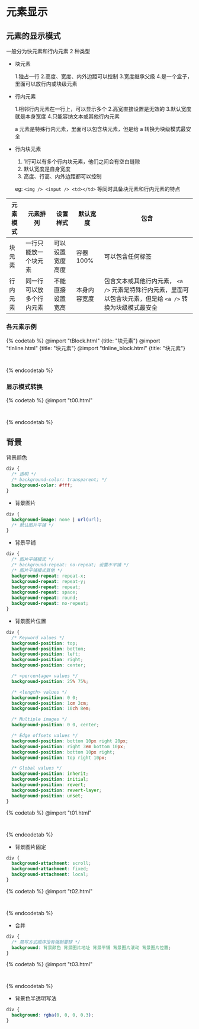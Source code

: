 # 元素显示

## 元素的显示模式

一般分为快元素和行内元素 2 种类型

- 块元素

  1.独占一行 2.高度、宽度、内外边距可以控制 3.宽度继承父级 4.是一个盒子，里面可以放行内或块级元素

- 行内元素

  1.相邻行内元素在一行上，可以显示多个 2.高宽直接设置是无效的 3.默认宽度就是本身宽度 4.只能容纳文本或其他行内元素

  a 元素是特殊行内元素，里面可以包含块元素，但是给 a 转换为块级模式最安全

- 行内块元素

   1. 1行可以有多个行内块元素，他们之间会有空白缝隙
   2. 默认宽度是自身宽度
   3. 高度、行高、内外边距都可以控制
   
    eg: `<img /> <input /> <td></td>` 等同时具备块元素和行内元素的特点 

| 元素模式 | 元素排列 | 设置样式 | 默认宽度 | 包含 |
| --- | --- | --- | --- | --- |
| 块元素 | 一行只能放一个块元素 | 可以设置宽度高度 | 容器100% | 可以包含任何标签 |
| 行内元素 | 同一行可以放多个行内元素 | 不能直接设置宽高 | 本身内容宽度 | 包含文本或其他行内元素， `<a />` 元素是特殊行内元素，里面可以包含块元素，但是给 `<a />` 转换为块级模式最安全 |

### 各元素示例

{% codetab %}
@import "tBlock.html" {title: "块元素"}
@import "tInline.html" {title: "块元素"}
@import "tInline_block.html" {title: "块元素"}

```txt
```
```txt
```
{% endcodetab %}

### 显示模式转换

{% codetab %}
@import "t00.html"

```txt
```
```txt
```
{% endcodetab %}

## 背景

 背景颜色

```css
div {
  /* 透明 */
  /* background-color: transparent; */
  background-color: #fff;
}
```

- 背景图片

```css
div {
  background-image: none | url(url);
  /* 默认图片平铺 */
}
```

- 背景平铺

```css
div {
  /* 图片平铺模式 */
  /* background-repeat: no-repeat; 设置不平铺 */
  /* 图片平铺模式其他 */
  background-repeat: repeat-x;
  background-repeat: repeat-y;
  background-repeat: repeat;
  background-repeat: space;
  background-repeat: round;
  background-repeat: no-repeat;
}
```

- 背景图片位置

```css
div {
  /* Keyword values */
  background-position: top;
  background-position: bottom;
  background-position: left;
  background-position: right;
  background-position: center;

  /* <percentage> values */
  background-position: 25% 75%;

  /* <length> values */
  background-position: 0 0;
  background-position: 1cm 2cm;
  background-position: 10ch 8em;

  /* Multiple images */
  background-position: 0 0, center;

  /* Edge offsets values */
  background-position: bottom 10px right 20px;
  background-position: right 3em bottom 10px;
  background-position: bottom 10px right;
  background-position: top right 10px;

  /* Global values */
  background-position: inherit;
  background-position: initial;
  background-position: revert;
  background-position: revert-layer;
  background-position: unset;
}
```

{% codetab %}
@import "t01.html"

```txt
```
```txt
```
{% endcodetab %}

- 背景图片固定

```css
div {
  background-attachment: scroll;
  background-attachment: fixed;
  background-attachment: local;
}
```

{% codetab %}
@import "t02.html"

```txt
```
```txt
```
{% endcodetab %}

- 合并

```css
div {
  /* 简写方式顺序没有强制要球 */
  background: 背景颜色 背景图片地址 背景平铺 背景图片滚动 背景图片位置;
}
```

{% codetab %}
@import "t03.html"

```txt
```
```txt
```
{% endcodetab %}

- 背景色半透明写法

```css
div {
  background: rgba(0, 0, 0, 0.3);
}